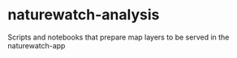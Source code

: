 # naturewatch-analysis
Scripts and notebooks that prepare map layers to be served in the naturewatch-app
